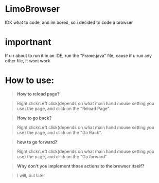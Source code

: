 # LimoBrowser
IDK what to code, and im bored, so i decided to code a browser

# importnant
If u r about to run it in an IDE, run the "Frame.java" file, cause if u run any other file, it wont work

# How to use:
> **How to reload page?**

> Right click/Left click(depends on what main hand mouse setting you use) the page, and click on the "Reload Page".

> **How to go back?**

> Right click/Left click(depends on what main hand mouse setting you use) the page, and click on the "Go Back".

> **how to go forward?**

> Right click/Left click(depends on what main hand mouse setting you use) the page, and click on the "Go forward"

> **Why don't you implement those actions to the browser itself?**

> I will, but later

